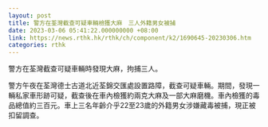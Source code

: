 ```yaml
---
layout: post
title: 警方在荃灣截查可疑車輛檢獲大麻　三人外籍男女被捕
date: 2023-03-06 05:41:22.000000000 +08:00
link: https://news.rthk.hk/rthk/ch/component/k2/1690645-20230306.htm
categories: rthk
---
```


警方在荃灣截查可疑車輛時發現大麻，拘捕三人。

警方午夜在荃灣德士古道北近荃錦交匯處設置路障，截查可疑車輛。期間，發現一輛私家車形跡可疑，截查後在車內檢獲約兩克大麻及一部大麻磨機。車內檢獲的毒品總值約三百元。車上三名年齡介乎22至23歲的外籍男女涉嫌藏毒被捕，現正被扣留調查。
